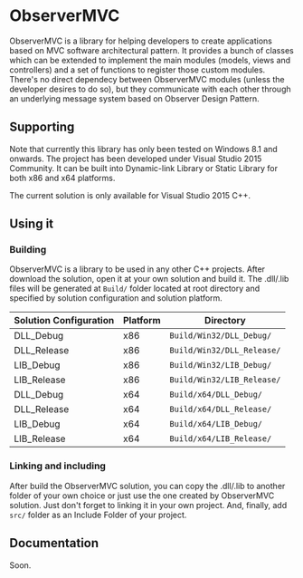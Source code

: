 # ObserverMVC
ObserverMVC is a library for helping developers to create applications based on MVC software architectural pattern. It provides a bunch of classes which can be extended to implement the main modules (models, views and controllers) and a set of functions
to register those custom modules. There's no direct dependecy between ObserverMVC modules (unless the developer desires to do so), but they communicate with each other through an underlying message system based on Observer Design Pattern.

## Supporting
Note that currently this library has only been tested on Windows 8.1 and onwards. The project has been developed under Visual Studio 2015 Community. It can be built into Dynamic-link Library or Static Library for both x86 and x64 platforms.

The current solution is only available for Visual Studio 2015 C++.

## Using it

### Building
ObserverMVC is a library to be used in any other C++ projects. After download the solution, open it at your own solution and build it. The .dll/.lib files will be generated at `Build/` folder located at root directory and specified by solution configuration and solution platform.

| Solution Configuration     | Platform | Directory                                                          |
|----------------------------|----------|--------------------------------------------------------------------|
| DLL_Debug                  | x86      | `Build/Win32/DLL_Debug/`                                           |
| DLL_Release                | x86      | `Build/Win32/DLL_Release/`                                         |
| LIB_Debug                  | x86      | `Build/Win32/LIB_Debug/`                                           |
| LIB_Release                | x86      | `Build/Win32/LIB_Release/`                                         |
| DLL_Debug                  | x64      | `Build/x64/DLL_Debug/`                                             |
| DLL_Release                | x64      | `Build/x64/DLL_Release/`                                           |
| LIB_Debug                  | x64      | `Build/x64/LIB_Debug/`                                             |
| LIB_Release                | x64      | `Build/x64/LIB_Release/`                                           |

### Linking and including
After build the ObserverMVC solution, you can copy the .dll/.lib to another folder of your own choice or just use the one created by ObserverMVC solution. Just don't forget to linking it in your own project. And, finally, add `src/` folder as an Include Folder of your project.

## Documentation
Soon.

